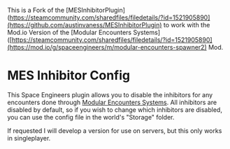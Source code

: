 This is a Fork of the [MESInhibitorPlugin](https://steamcommunity.com/sharedfiles/filedetails/?id=1521905890](https://github.com/austinvaness/MESInhibitorPlugin) to work with the Mod.io Version of the [Modular Encounters Systems]([https://steamcommunity.com/sharedfiles/filedetails/?id=1521905890](https://mod.io/g/spaceengineers/m/modular-encounters-spawner2) Mod.

# MES Inhibitor Config
This Space Engineers plugin allows you to disable the inhibitors for any encounters done through [Modular Encounters Systems](https://steamcommunity.com/sharedfiles/filedetails/?id=1521905890). All inhibitors are disabled by default, so if you wish to change which inhibitors are disabled, you can use the config file in the world's "Storage" folder.
  
If requested I will develop a version for use on servers, but this only works in singleplayer.
